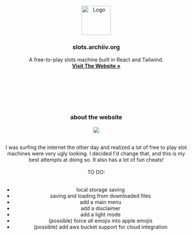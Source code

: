 
<!-- PROJECT LOGO -->
<br />
<div align="center">
  <a href="https://slots.archiiv.org">
    <img src="https://d2w9rnfcy7mm78.cloudfront.net/36261708/original_b1cc3c7a4ef53736fad50b876dbaebd4.png?1745635623?bc=0" alt="Logo" width="80" height="80">
  </a>
  <h3 align="center">slots.archiiv.org</h3>

  <p align="center">
    A free-to-play slots machine built in React and Tailwind. 
  <br />
    <a href="https://slots.archiiv.org/"><strong>Visit The Website »</strong></a>
  </p>

  <br /><br /><br /><br /><br />
  <!-- ABOUT THE PROJECT -->
<h3 align="center">about the website</h3>

![](https://d2w9rnfcy7mm78.cloudfront.net/36261746/original_f6d0493ddaca40478570d2a65a88dacf.png?1745636055?bc=0)

</br>
I was surfing the internet the other day and realized a lot of free to play slot machines were very ugly looking. I decided I'd change that, and this is my best attempts at doing so. It also has a lot of fun cheats!
</br></br>
TO DO:</br></br>

- local storage saving
- saving and loading from downloaded files
- add a main menu
- add a disclaimer
- add a light mode
- (possible) force all emojis into apple emojis
- (possible) add aws bucket support for cloud integration

</div>
